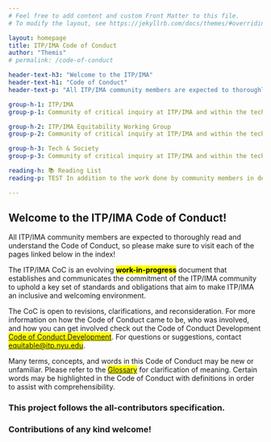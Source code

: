 ```yaml
---
# Feel free to add content and custom Front Matter to this file.
# To modify the layout, see https://jekyllrb.com/docs/themes/#overriding-theme-defaults

layout: homepage
title: ITP/IMA Code of Conduct
author: "Themis"
# permalink: /code-of-conduct

header-text-h3: "Welcome to the ITP/IMA"
header-text-h1: "Code of Conduct"
header-text-p: "All ITP/IMA community members are expected to thoroughly read and understand."

group-h-1: ITP/IMA
group-p-1: Community of critical inquiry at ITP/IMA and within the tech community in general.

group-h-2: ITP/IMA Equitability Working Group
group-p-2: Community of critical inquiry at ITP/IMA and within the tech community in general.

group-h-3: Tech & Society
group-p-3: Community of critical inquiry at ITP/IMA and within the tech community in general.

reading-h: 📚 Reading List
reading-p: TEST In addition to the work done by community members in developing the Code of Conduct we want to acknowledge the community guidelines used by other communities that have acted as a guide, reference, and inspiration for our own process.

---
```


## Welcome to the ITP/IMA Code of Conduct!

All ITP/IMA community members are expected to thoroughly read and understand the Code of Conduct, so please make sure to visit each of the pages linked below in the index!

The ITP/IMA CoC is an evolving **<mark>work-in-progress</mark>** document that establishes and communicates the commitment of the ITP/IMA community to uphold a key set of standards and obligations that aim to make ITP/IMA an inclusive and welcoming environment.

The CoC is open to revisions, clarifications, and reconsideration. For more information on how the Code of Conduct came to be, who was involved, and how you can get involved check out the Code of Conduct Development <mark><a href="https://github.com/ITPNYU/ITP-IMA-Code-of-Conduct/blob/main/CONTRIBUTING.md">Code of Conduct Development</a></mark>. For questions or suggestions, contact <mark><a href="equitable@itp.nyu.edu">equitable@itp.nyu.edu</a></mark>.

Many terms, concepts, and words in this Code of Conduct may be new or unfamiliar. Please refer to the <mark><a href="https://github.com/ITPNYU/ITP-IMA-Code-of-Conduct/blob/main/glossary.md">Glossary</a></mark> for clarification of meaning. Certain words may be highlighted in the Code of Conduct with definitions in order to assist with comprehensibility.

### This project follows the all-contributors specification. 
### Contributions of any kind welcome!

